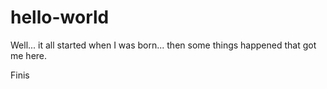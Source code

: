 # hello-world

Well... it all started when I was born... then some things happened that got me here.

Finis
